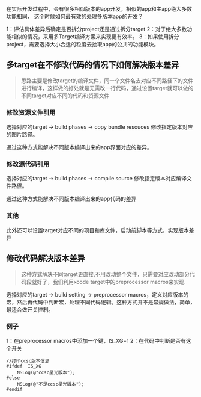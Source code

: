 在实际开发过程中，会有很多相似版本的app开发，相似的app和主app绝大多数功能相同， 这个时候如何最有效的处理多版本app的开发？


1：评估具体差异后确定是否拆分project还是通过拆分target
2：对于绝大多数功能相似的情况，采用多Target编译方案来实现更有效率。
3：如果使用拆分project，需要选择大小合适的粒度去抽取app的公共的功能模块。


## 多target在不修改代码的情况下如何解决版本差异
>	思路主要是修改target的编译文件，同一个文件名去对应不同路径下的文件进行编译，这样做的好处就是无需改一行代码，通过设置target就可以做的不同target对应不同的代码和资源文件

### 修改资源文件引用

选择对应的target -> build phases -> copy bundle resouces 修改指定版本对应的图片路径。

通过这种方式能解决不同版本编译出来的app界面对应的差异。


### 修改源代码引用

选择对应的target -> build phases -> compile source 修改指定版本对应编译文件路径。

通过这种方式能解决不同版本编译出来的app代码的差异


### 其他
此外还可以设置target对应不同的项目和库文件，启动前脚本等方式，实现版本差异


## 修改代码解决版本差异
>	这种方式解决不同target更直接,不用改动整个文件，只需要对应改动部分代码段就好了，我们利用xcode target中的preprocessor macros来实现.

选择对应的target -> build setting -> preprocessor macros，定义对应版本的宏，然后再代码中判断宏，处理不同代码逻辑。这种方式并不是常规做法，简单，最适合做开关控制。

### 例子

1：在preprocessor macros中添加一个键，IS_XG=1
2：在代码中判断是否有这个开关

````objc
//打印ccsc版本信息
#ifdef  IS_XG
    NSLog(@"ccsc星光版本");
#else
    NSLog(@"不是ccsc星光版本");
#endif
````


